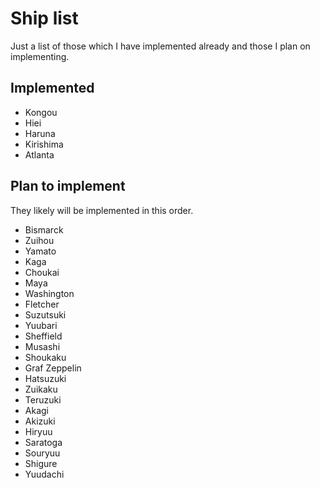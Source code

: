 # Ship list  
Just a list of those which I have implemented already and those I plan on implementing.  

## Implemented
 - Kongou
 - Hiei
 - Haruna
 - Kirishima
 - Atlanta

## Plan to implement  
They likely will be implemented in this order.
 - Bismarck
 - Zuihou
 - Yamato
 - Kaga
 - Choukai
 - Maya
 - Washington
 - Fletcher
 - Suzutsuki
 - Yuubari
 - Sheffield
 - Musashi
 - Shoukaku
 - Graf Zeppelin
 - Hatsuzuki
 - Zuikaku
 - Teruzuki
 - Akagi
 - Akizuki
 - Hiryuu
 - Saratoga
 - Souryuu
 - Shigure
 - Yuudachi
